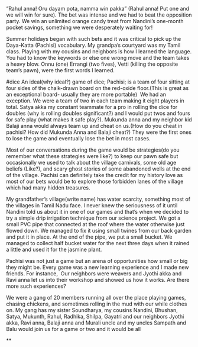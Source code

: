 
“Rahul anna! Oru dayam pota, namma win pakka” (Rahul anna! Put one and we will win for sure). The bet was intense and we had to beat the opposition party. We win an unlimited orange candy treat from Nandini’s one-month pocket savings, something we were desperately waiting for! 

  

Summer holidays began with such bets and it was critical to pick up the Daya-Katta (Pachisi) vocabulary. My grandpa’s courtyard was my Tamil class. Playing with my cousins and neighbors is how I learned the language. You had to know the keywords or else one wrong move and the team takes a heavy blow. Onnu (one) Errangi (two fives), Vetti (killing the opposite team’s pawn), were the first words I learned.  

  
#dice
An ideal(why ideal?) game of dice;  Pachisi; is a team of four sitting at four sides of the chalk-drawn board on the red-oxide floor.(This is great as an exceptional board- usually they are more portable)  We had an exception. We were a team of two in each team making it eight players in total. Satya akka my constant teammate for a pro in rolling the dice for doubles (why is rolling doubles significant?) and I would put twos and fours for safe play (what makes it safe play?). Mukunda anna and my neighbor kid Balaji anna would always team up and cheat on us.(How do you cheat in pachisi? How did Mukunda Anna and Balaji cheat?) They were the first ones to lose the game and eventually lose the bet in most cases.

  

Most of our conversations during the game would be strategies(do you remember what these strategies were like?) to keep our pawn safe but occasionally we used to talk about the village carnivals, some old age beliefs (Like?), and scary ghost stories of some abandoned wells at the end of the village. Pachisi can definitely take the credit for my history love as most of our bets would be to explore those forbidden lanes of the village which had many hidden treasures.

  

My grandfather’s village(write name) has water scarcity, something most of the villages in Tamil Nadu face. I never knew the seriousness of it until Nandini told us about it in one of our games and that’s when we decided to try a simple drip irrigation technique from our science project. We got a small PVC pipe that connected at the roof where the water otherwise just flowed down. We managed to fix it using small twines from our back garden and put it in place. At the end of the pipe, we put a small bucket. We managed to collect half bucket water for the next three days when it rained a little and used it for the jasmine plant. 

  

Pachisi was not just a game but an arena of opportunities how small or big they might be. Every game was a new learning experience and I made new friends. For instance,  Our neighbors were weavers and Jyothi akka and Ravi anna let us into their workshop and showed us how it works. Are there more such experiences?

  

We were a gang of 20 members running all over the place playing games, chasing chickens, and sometimes rolling in the mud with our while clothes on. My gang has my sister Soundharya, my cousins Nandini, Bhushan, Satya, Mukunth, Rahul, Radhika, Shilpa, Gayatri and our neighbors Jyothi akka, Ravi anna, Balaji anna and Murali uncle and my uncles Sampath and Balu would join us for a game or two and it would be all

**